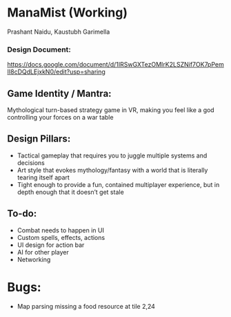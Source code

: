 # ManaMist (Working)
Prashant Naidu, Kaustubh Garimella

### Design Document:
https://docs.google.com/document/d/1IRSwGXTezOMIrK2LSZNif7OK7pPemII8cDQdLEjxkN0/edit?usp=sharing

## Game Identity / Mantra: 

Mythological turn-based strategy game in VR, making you feel like a god controlling your forces on a war table

## Design Pillars:

- Tactical gameplay that requires you to juggle multiple systems and decisions
- Art style that evokes mythology/fantasy with a world that is literally tearing itself apart
- Tight enough to provide a fun, contained multiplayer experience, but in depth enough that it doesn’t get stale

## To-do:

- Combat needs to happen in UI
- Custom spells, effects, actions
- UI design for action bar
- AI for other player
- Networking

# Bugs:

- Map parsing missing a food resource at tile 2,24